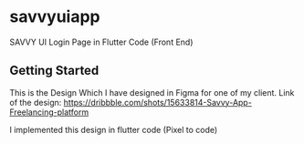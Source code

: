 # savvyuiapp
SAVVY UI Login Page in Flutter Code (Front End)

## Getting Started

This is the Design Which I have designed in Figma for one of my client.
Link of the design:
https://dribbble.com/shots/15633814-Savvy-App-Freelancing-platform



I implemented this design in flutter code (Pixel to code) 
